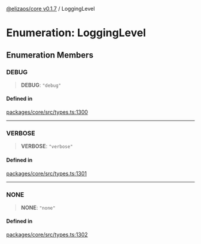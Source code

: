[@elizaos/core v0.1.7](../index.md) / LoggingLevel

# Enumeration: LoggingLevel

## Enumeration Members

### DEBUG

> **DEBUG**: `"debug"`

#### Defined in

[packages/core/src/types.ts:1300](https://github.com/elizaOS/eliza/blob/main/packages/core/src/types.ts#L1300)

---

### VERBOSE

> **VERBOSE**: `"verbose"`

#### Defined in

[packages/core/src/types.ts:1301](https://github.com/elizaOS/eliza/blob/main/packages/core/src/types.ts#L1301)

---

### NONE

> **NONE**: `"none"`

#### Defined in

[packages/core/src/types.ts:1302](https://github.com/elizaOS/eliza/blob/main/packages/core/src/types.ts#L1302)

